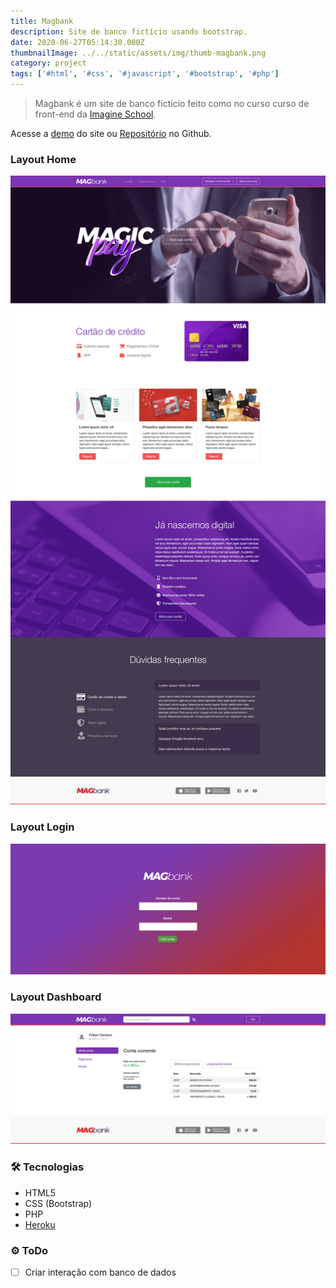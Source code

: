 ```yaml
---
title: Magbank
description: Site de banco fictício usando bootstrap.
date: 2020-06-27T05:14:30.000Z
thumbnailImage: ../../static/assets/img/thumb-magbank.png
category: project
tags: ['#html', '#css', '#javascript', '#bootstrap', '#php']
---
```

> Magbank é um site de banco fictício feito como no curso curso de front-end da [Imagine School](http://imagineschool.com.br/).
 
Acesse a [demo](https://mag-bank.herokuapp.com/) do site ou [Repositório](https://github.com/GuiSAlmeida/magbank) no Github.

### **Layout Home**
![Home desktop](../../static/assets/img/magbank-home.jpg)
<!-- ![Home mobile](../../static/assets/img/magbank-home-mobile.jpg) -->

### **Layout Login**
![Login](../../static/assets/img/magbank-login.jpg)

### **Layout Dashboard**
![Dashboard](../../static/assets/img/magbank-dashboard.jpg)


### 🛠️ **Tecnologias**
-   HTML5
-   CSS (Bootstrap)
-   PHP
-   [Heroku](https://www.heroku.com/)

### ⚙️ **ToDo**
-   [ ] Criar interação com banco de dados

